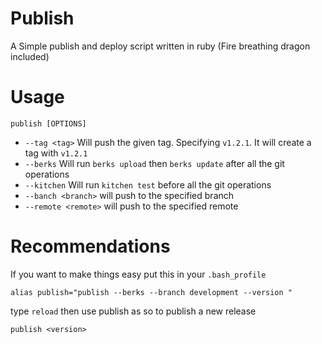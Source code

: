 # Publish
A Simple publish and deploy script written in ruby (Fire breathing dragon included)

# Usage
`publish [OPTIONS]`

- `--tag <tag>` Will push the given tag. Specifying `v1.2.1`.  It will create a tag with `v1.2.1`
- `--berks` Will run `berks upload` then `berks update` after all the git operations
- `--kitchen` Will run `kitchen test` before all the git operations
- `--banch <branch>` will push to the specified branch
- `--remote <remote>` will push to the specified remote

# Recommendations

If you want to make things easy put this in your `.bash_profile`

```
alias publish="publish --berks --branch development --version "
```


type `reload` then use publish as so to publish a new release

```
publish <version>
```